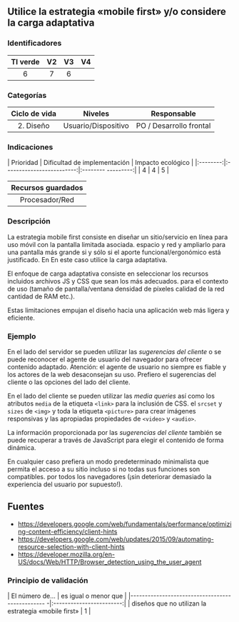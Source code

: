 ## Utilice la estrategia «mobile first» y/o considere la carga adaptativa

 ### Identificadores

 | TI verde | V2 | V3 | V4 |
 |:-------:|:---:|:---:|:----:|
 | 6 | 7 | 6 | |

 ### Categorías

 | Ciclo de vida | Niveles | Responsable |
 |:----------:|:-------------:|:--------------:|
 | 2. Diseño | Usuario/Dispositivo | PO / Desarrollo frontal |

 ### Indicaciones

 | Prioridad | Dificultad de implementación | Impacto ecológico |
 |:--------:|:-------------------------:|:-------- ---------:|
 | 4 | 4 | 5 |

 | Recursos guardados |
 |:-------------------:|
 | Procesador/Red |

 ### Descripción


 La estrategia mobile first consiste en diseñar un sitio/servicio en línea para uso móvil con la pantalla limitada asociada.
 espacio y red y ampliarlo para una pantalla más grande si y sólo si el aporte funcional/ergonómico está justificado. En
En este caso utilice la carga adaptativa.

 El enfoque de carga adaptativa consiste en seleccionar los recursos incluidos archivos JS y CSS que sean los más adecuados.
 para el contexto de uso (tamaño de pantalla/ventana densidad de píxeles calidad de la red cantidad de RAM etc.).

Estas limitaciones empujan el diseño hacia una aplicación web más ligera y eficiente.

 ### Ejemplo

En el lado del servidor se pueden utilizar las _sugerencias del cliente_ o se puede reconocer el agente de usuario del navegador para ofrecer contenido adaptado.
 Atención: el agente de usuario no siempre es fiable y los actores de la web desaconsejan su uso. Prefiero el
 sugerencias del cliente o las opciones del lado del cliente.

 En el lado del cliente se pueden utilizar las _media queries_ así como los atributos `media` de la etiqueta `<link>` para la inclusión de CSS.
 el `srcset` y `sizes` de `<img>` y toda la etiqueta `<picture>` para crear imágenes responsivas y las apropiadas
 propiedades de `<video>` y `<audio>`.

La información proporcionada por las _sugerencias del cliente_ también se puede recuperar a través de JavaScript para elegir el contenido de forma dinámica.

 En cualquier caso prefiera un modo predeterminado minimalista que permita el acceso a su sitio incluso si no todas sus funciones son compatibles.
 por todos los navegadores (¡sin deteriorar demasiado la experiencia del usuario por supuesto!).

 ## Fuentes

 * https://developers.google.com/web/fundamentals/performance/optimizing-content-efficiency/client-hints
 * https://developers.google.com/web/updates/2015/09/automating-resource-selection-with-client-hints
 * https://developer.mozilla.org/en-US/docs/Web/HTTP/Browser_detection_using_the_user_agent

 ### Principio de validación

 | El número de... | es igual o menor que |
 |------------------------------------------------ -|:------------------------:|
 | diseños que no utilizan la estrategia «mobile first» | 1 |
